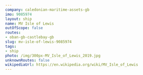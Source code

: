 ```yaml
---
company: caledonian-maritime-assets-gb
imo: 9085974
layout: ship
name: MV Isle of Lewis
outOfScope: false
routes:
- oban-gb-castlebay-gb
slug: mv-isle-of-lewis-9085974
tags:
- ship
photo: /img/300px-MV_Isle_of_Lewis_2019.jpg
unknownRoutes: false
wikipediaUrl: https://en.wikipedia.org/wiki/MV_Isle_of_Lewis
---
```

